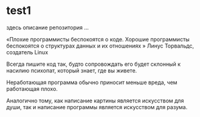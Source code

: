 # test1
здесь описание репозитория ...

«Плохие программисты беспокоятся о коде. Хорошие программисты беспокоятся о
структурах данных и их отношениях » Линус Торвальдс, создатель Linux

Всегда пишите код так, будто сопровождать его будет склонный к насилию психопат, который
знает, где вы живете.

Неработающая программа обычно приносит меньше вреда, чем работающая плохо.

Аналогично тому, как написание картины является искусством для души, так и написание
программы является искусством для разума.

